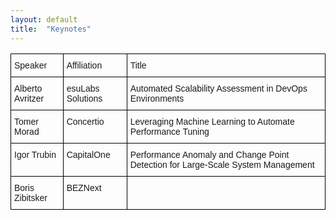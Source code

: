 ```yaml
---
layout: default
title:  "Keynotes"
---
```

<style type="text/css">
.tg  {border-collapse:collapse;border-spacing:0;}
.tg td{font-family:Arial, sans-serif;font-size:14px;padding:10px 5px;border-style:solid;border-width:1px;overflow:hidden;word-break:normal;border-color:black;}
.tg th{font-family:Arial, sans-serif;font-size:14px;font-weight:normal;padding:10px 5px;border-style:solid;border-width:1px;overflow:hidden;word-break:normal;border-color:black;}
.tg .tg-0lax{text-align:left;vertical-align:top}
.tg .tg-73oq{border-color:#000000;text-align:left;vertical-align:top}
</style>
<table class="tg">
  <tr>
    <th class="tg-0lax">Speaker</th>
    <th class="tg-0lax">Affiliation</th>
    <th class="tg-73oq">Title</th>
  </tr>
  <tr>
    <td class="tg-0lax">Alberto Avritzer</td>
    <td class="tg-0lax">esuLabs Solutions</td>
    <td class="tg-0lax">Automated Scalability Assessment in DevOps Environments</td>
  </tr>
  <tr>
    <td class="tg-0lax">Tomer Morad</td>
    <td class="tg-0lax">Concertio</td>
    <td class="tg-0lax">Leveraging Machine Learning to Automate Performance Tuning</td>
  </tr>
  <tr>
    <td class="tg-0lax">Igor Trubin</td>
    <td class="tg-0lax">CapitalOne</td>
    <td class="tg-0lax">Performance Anomaly and Change Point Detection for Large-Scale System Management</td>
  </tr>
  <tr>
    <td class="tg-0lax">Boris Zibitsker</td>
    <td class="tg-0lax">BEZNext</td>
    <td class="tg-0lax"></td>
  </tr>
</table>